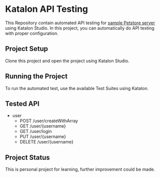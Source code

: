 # Katalon API Testing

This Repository contain automated API testing for [sample Petstore server](https://petstore.swagger.io/) using Katalon Studio. In this project, you can automatically do API testing with proper configuration.


## Project Setup

Clone this project and open the project using Katalon Studio.   

## Running the Project

To run the automated test, use the available Test Suites using Katalon.

## Tested API

- user
  - POST  /user/createWithArray
  - GET  /user/{username}
  - GET  /user/login
  - PUT  /user/{username}
  - DELETE  /user/{username}


## Project Status

This is personal project for learning, further improvement could be made.